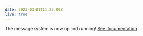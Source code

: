 ```yaml
---
date: 2023-03-01T11:25:00Z
live: true
---
```

 
The message system is now up and running!
[See documentation](https://confluence.ecmwf.int/display/CDSM/Messages+management).
